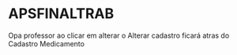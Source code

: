 # APSFINALTRAB

Opa professor ao clicar em alterar o Alterar cadastro ficará atras do Cadastro Medicamento 
